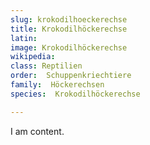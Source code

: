 ```yaml
---
slug: krokodilhoeckerechse
title: Krokodilhöckerechse
latin:
image: Krokodilhöckerechse
wikipedia: 
class: Reptilien
order:  Schuppenkriechtiere
family:  Höckerechsen
species:  Krokodilhöckerechse

---
```


I am content.
